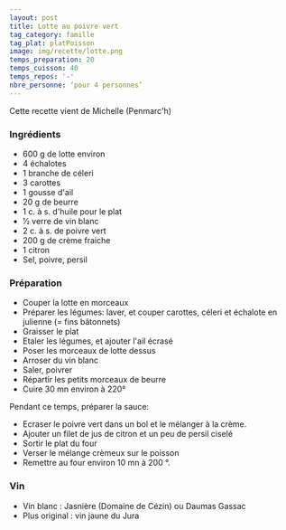 ```yaml
---
layout: post
title: Lotte au poivre vert
tag_category: famille
tag_plat: platPoisson
image: img/recette/lotte.png
temps_preparation: 20
temps_cuisson: 40
temps_repos: '-'
nbre_personne: ‘pour 4 personnes’
---
```

Cette recette vient de Michelle (Penmarc'h)

### Ingrédients
* 600 g de lotte environ
* 4 échalotes
* 1 branche de céleri
* 3 carottes
* 1 gousse d'ail
* 20 g de beurre
* 1 c. à s. d'huile pour le plat
* 1⁄2 verre de vin blanc
* 2 c. à s. de poivre vert
* 200 g de crème fraiche
* 1 citron
* Sel, poivre, persil


### Préparation
* Couper la lotte en morceaux
* Préparer les légumes: laver, et couper carottes, céleri et échalote en julienne (= fins bâtonnets)
* Graisser le plat
* Etaler les légumes, et ajouter l'ail écrasé
* Poser les morceaux de lotte dessus
* Arroser du vin blanc
* Saler, poivrer
* Répartir les petits morceaux de beurre
* Cuire 30 mn environ à 220°

Pendant ce temps, préparer la sauce:
* Ecraser le poivre vert dans un bol et le mélanger à la crème.
* Ajouter un filet de jus de citron et un peu de persil ciselé
* Sortir le plat du four
* Verser le mélange crèmeux sur le poisson
* Remettre au four environ 10 mn à 200 °.

### Vin
* Vin blanc : Jasnière (Domaine de Cézin) ou Daumas Gassac
* Plus original : vin jaune du Jura
